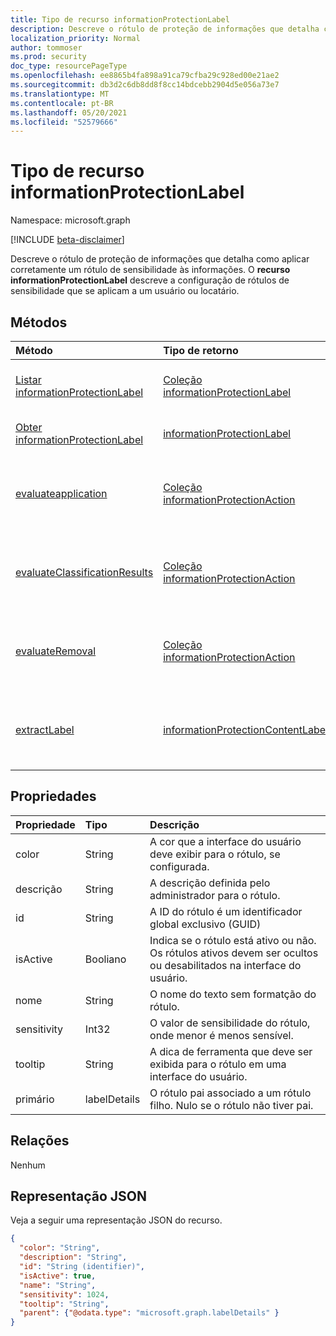 ```yaml
---
title: Tipo de recurso informationProtectionLabel
description: Descreve o rótulo de proteção de informações que detalha como aplicar corretamente um rótulo de sensibilidade às informações.
localization_priority: Normal
author: tommoser
ms.prod: security
doc_type: resourcePageType
ms.openlocfilehash: ee8865b4fa898a91ca79cfba29c928ed00e21ae2
ms.sourcegitcommit: db3d2c6db8dd8f8cc14bdcebb2904d5e056a73e7
ms.translationtype: MT
ms.contentlocale: pt-BR
ms.lasthandoff: 05/20/2021
ms.locfileid: "52579666"
---
```

# <a name="informationprotectionlabel-resource-type"></a>Tipo de recurso informationProtectionLabel

Namespace: microsoft.graph

[!INCLUDE [beta-disclaimer](../../includes/beta-disclaimer.md)]

Descreve o rótulo de proteção de informações que detalha como aplicar corretamente um rótulo de sensibilidade às informações. O **recurso informationProtectionLabel** descreve a configuração de rótulos de sensibilidade que se aplicam a um usuário ou locatário.  

## <a name="methods"></a>Métodos

| Método                                                                                              | Tipo de retorno                                                               | Descrição                                                                                                                                                            |
| :-------------------------------------------------------------------------------------------------- | :------------------------------------------------------------------------ | :--------------------------------------------------------------------------------------------------------------------------------------------------------------------- |
| [Listar informationProtectionLabel](../api/informationprotectionpolicy-list-labels.md)                | [Coleção informationProtectionLabel](informationprotectionlabel.md) | Listar todos os rótulos de proteção de informações configurados para um usuário ou locatário.                                                                                                |
| [Obter informationProtectionLabel](../api/informationprotectionlabel-get.md)                          | [informationProtectionLabel](informationprotectionlabel.md)               | Dada uma ID de rótulo específica, retorne **informationProtectionLabel**.                                                                                                  |
| [evaluateapplication](../api/informationprotectionlabel-evaluateapplication.md)                     | [Coleção informationProtectionAction](informationprotectionaction.md)  | Dada uma entrada [de contentInfo](contentinfo.md) e [labelingOptions](labelingoptions.md), calcule o conjunto de ações necessárias para aplicar o rótulo.                      |
| [evaluateClassificationResults](../api/informationprotectionlabel-evaluateclassificationresults.md) | [Coleção informationProtectionAction](informationprotectionaction.md)  | Dada uma entrada de [contentInfo](contentinfo.md) e resultados de classificação, calcule o conjunto de ações necessárias para aplicar o rótulo.                                  |
| [evaluateRemoval](../api/informationprotectionlabel-evaluateremoval.md)                             | [Coleção informationProtectionAction](informationprotectionaction.md)  | Dada uma entrada [de contentInfo](contentinfo.md) e [downgradeJustification](downgradejustification.md), calcule as ações que devem ser tomadas para remover o rótulo. |
| [extractLabel](../api/informationprotectionlabel-extractlabel.md)                                   | [informationProtectionContentLabel](informationprotectioncontentlabel.md) | Dada uma entrada de [contentInfo](contentinfo.md), retorne detalhes sobre [informationProtectionLabel](informationprotectionlabel.md) que os metadados representam.       |

## <a name="properties"></a>Propriedades

| Propriedade    | Tipo    | Descrição                                                                                     |
| :---------- | :------ | :---------------------------------------------------------------------------------------------- |
| color       | String  | A cor que a interface do usuário deve exibir para o rótulo, se configurada.                              |
| descrição | String  | A descrição definida pelo administrador para o rótulo.                                                    |
| id          | String  | A ID do rótulo é um identificador global exclusivo (GUID)                                             |
| isActive    | Booliano | Indica se o rótulo está ativo ou não. Os rótulos ativos devem ser ocultos ou desabilitados na interface do usuário. |
| nome        | String  | O nome do texto sem formatção do rótulo.                                                                |
| sensitivity | Int32   | O valor de sensibilidade do rótulo, onde menor é menos sensível.                              |
| tooltip     | String  | A dica de ferramenta que deve ser exibida para o rótulo em uma interface do usuário.                                     |
| primário      | labelDetails   | O rótulo pai associado a um rótulo filho. Nulo se o rótulo não tiver pai.

## <a name="relationships"></a>Relações

Nenhum

## <a name="json-representation"></a>Representação JSON

Veja a seguir uma representação JSON do recurso.

<!-- {
  "blockType": "resource",
  "optionalProperties": [

  ],
  "@odata.type": "microsoft.graph.informationProtectionLabel",
  "keyProperty": "id"
}-->

```json
{
  "color": "String",
  "description": "String",
  "id": "String (identifier)",
  "isActive": true,
  "name": "String",
  "sensitivity": 1024,
  "tooltip": "String",
  "parent": {"@odata.type": "microsoft.graph.labelDetails" }
}
```

<!-- uuid: 16cd6b66-4b1a-43a1-adaf-3a886856ed98
2019-02-04 14:57:30 UTC -->
<!-- {
  "type": "#page.annotation",
  "description": "informationProtectionLabel resource",
  "keywords": "",
  "section": "documentation",
  "tocPath": ""
}-->


